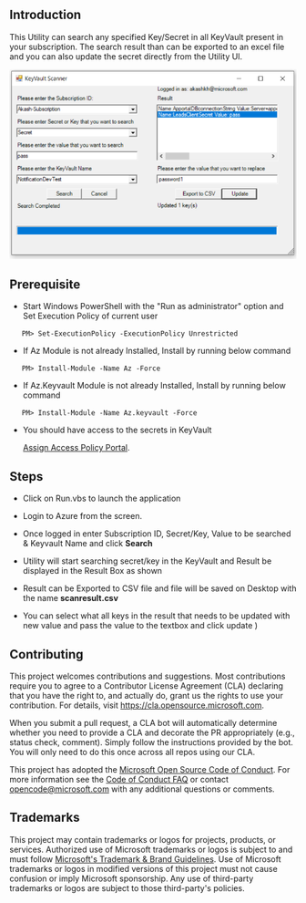 ## Introduction
This Utility can search any specified Key/Secret in all KeyVault present in your subscription. The search result than can be exported to an excel file and you can also update the secret directly from the Utility UI.

![image.png](https://github.com/microsoft/KeyVaultScannerUtility/blob/main/KeyVaultScannerUtility/Scanner.png)

## Prerequisite  
- Start Windows PowerShell with the "Run as administrator" option and Set Execution Policy of current user
```
   PM> Set-ExecutionPolicy -ExecutionPolicy Unrestricted
```
- If Az Module is not already Installed, Install by running below command
```
   PM> Install-Module -Name Az -Force
```
- If Az.Keyvault Module is not already Installed, Install by running below command
```
   PM> Install-Module -Name Az.keyvault -Force
```
- You should have access to the secrets in KeyVault


   [Assign Access Policy Portal](https://docs.microsoft.com/en-us/azure/key-vault/general/assign-access-policy-portal).

## Steps

- Click on Run.vbs to launch the application

- Login to Azure from the screen.

- Once logged in enter Subscription ID, Secret/Key, Value to be searched & Keyvault Name and click **Search**

- Utility will start searching secret/key in the KeyVault and Result be displayed in the Result Box as shown

- Result can be Exported to CSV file and file will be saved on Desktop with the name **scanresult.csv**

- You can select what all keys in the result that needs to be updated with new value and pass the value to the textbox and click update
)
## Contributing

This project welcomes contributions and suggestions.  Most contributions require you to agree to a
Contributor License Agreement (CLA) declaring that you have the right to, and actually do, grant us
the rights to use your contribution. For details, visit https://cla.opensource.microsoft.com.

When you submit a pull request, a CLA bot will automatically determine whether you need to provide
a CLA and decorate the PR appropriately (e.g., status check, comment). Simply follow the instructions
provided by the bot. You will only need to do this once across all repos using our CLA.

This project has adopted the [Microsoft Open Source Code of Conduct](https://opensource.microsoft.com/codeofconduct/).
For more information see the [Code of Conduct FAQ](https://opensource.microsoft.com/codeofconduct/faq/) or
contact [opencode@microsoft.com](mailto:opencode@microsoft.com) with any additional questions or comments.

## Trademarks

This project may contain trademarks or logos for projects, products, or services. Authorized use of Microsoft 
trademarks or logos is subject to and must follow 
[Microsoft's Trademark & Brand Guidelines](https://www.microsoft.com/en-us/legal/intellectualproperty/trademarks/usage/general).
Use of Microsoft trademarks or logos in modified versions of this project must not cause confusion or imply Microsoft sponsorship.
Any use of third-party trademarks or logos are subject to those third-party's policies.
